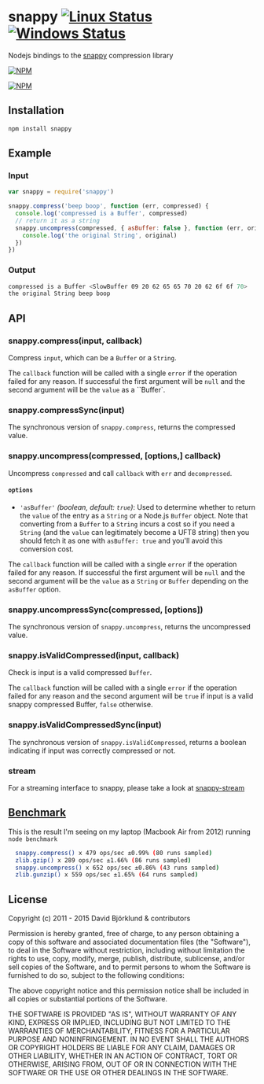 # snappy [![Linux Status](https://img.shields.io/travis/kesla/node-snappy.svg?label=linux)](https://travis-ci.org/kesla/node-snappy) [![Windows Status](https://img.shields.io/appveyor/ci/kesla/node-snappy.svg?label=windows)](https://ci.appveyor.com/project/kesla/node-snappy)

Nodejs bindings to the [snappy](https://github.com/google/snappy) compression library

[![NPM](https://nodei.co/npm/snappy.png?downloads&stars)](https://nodei.co/npm/snappy/)

[![NPM](https://nodei.co/npm-dl/snappy.png)](https://nodei.co/npm/snappy/)


## Installation

```bash
npm install snappy
```

## Example

### Input

```javascript
var snappy = require('snappy')

snappy.compress('beep boop', function (err, compressed) {
  console.log('compressed is a Buffer', compressed)
  // return it as a string
  snappy.uncompress(compressed, { asBuffer: false }, function (err, original) {
    console.log('the original String', original)
  })
})
```

### Output

```bash
compressed is a Buffer <SlowBuffer 09 20 62 65 65 70 20 62 6f 6f 70>
the original String beep boop
```

## API

### snappy.compress(input, callback)

Compress `input`, which can be a `Buffer` or a `String`.

The `callback` function will be called with a single `error` if the operation failed for any reason. If successful the first argument will be `null` and the second argument will be the `value` as a ``Buffer`.

### snappy.compressSync(input)

The synchronous version of `snappy.compress`, returns the compressed value.

### snappy.uncompress(compressed, [options,] callback)

Uncompress `compressed` and call `callback` with `err` and `decompressed`.

#### `options`

* `'asBuffer'` *(boolean, default: `true`)*: Used to determine whether to return the `value` of the entry as a `String` or a Node.js `Buffer` object. Note that converting from a `Buffer` to a `String` incurs a cost so if you need a `String` (and the `value` can legitimately become a UFT8 string) then you should fetch it as one with `asBuffer: true` and you'll avoid this conversion cost.

The `callback` function will be called with a single `error` if the operation failed for any reason. If successful the first argument will be `null` and the second argument will be the `value` as a `String` or `Buffer` depending on the `asBuffer` option.

### snappy.uncompressSync(compressed, [options])

The synchronous version of `snappy.uncompress`, returns the uncompressed value.

### snappy.isValidCompressed(input, callback)

Check is input is a valid compressed `Buffer`.

The `callback` function will be called with a single `error` if the operation failed for any reason and the second argument will be `true` if input is a valid snappy compressed Buffer, `false` otherwise.

### snappy.isValidCompressedSync(input)

The synchronous version of `snappy.isValidCompressed`, returns a boolean indicating if input was correctly compressed or not.

### stream

For a streaming interface to snappy, please take a look at [snappy-stream](https://www.npmjs.org/package/snappy-stream)

## [Benchmark](benchmark)

This is the result I'm seeing on my laptop (Macbook Air from 2012) running `node benchmark`

```bash
  snappy.compress() x 479 ops/sec ±0.99% (80 runs sampled)
  zlib.gzip() x 289 ops/sec ±1.66% (86 runs sampled)
  snappy.uncompress() x 652 ops/sec ±0.86% (43 runs sampled)
  zlib.gunzip() x 559 ops/sec ±1.65% (64 runs sampled)
```

## License

Copyright (c) 2011 - 2015 David Björklund & contributors

Permission is hereby granted, free of charge, to any person obtaining a copy
of this software and associated documentation files (the "Software"), to deal
in the Software without restriction, including without limitation the rights
to use, copy, modify, merge, publish, distribute, sublicense, and/or sell
copies of the Software, and to permit persons to whom the Software is
furnished to do so, subject to the following conditions:

The above copyright notice and this permission notice shall be included in
all copies or substantial portions of the Software.

THE SOFTWARE IS PROVIDED "AS IS", WITHOUT WARRANTY OF ANY KIND, EXPRESS OR
IMPLIED, INCLUDING BUT NOT LIMITED TO THE WARRANTIES OF MERCHANTABILITY,
FITNESS FOR A PARTICULAR PURPOSE AND NONINFRINGEMENT. IN NO EVENT SHALL THE
AUTHORS OR COPYRIGHT HOLDERS BE LIABLE FOR ANY CLAIM, DAMAGES OR OTHER
LIABILITY, WHETHER IN AN ACTION OF CONTRACT, TORT OR OTHERWISE, ARISING FROM,
OUT OF OR IN CONNECTION WITH THE SOFTWARE OR THE USE OR OTHER DEALINGS IN
THE SOFTWARE.
